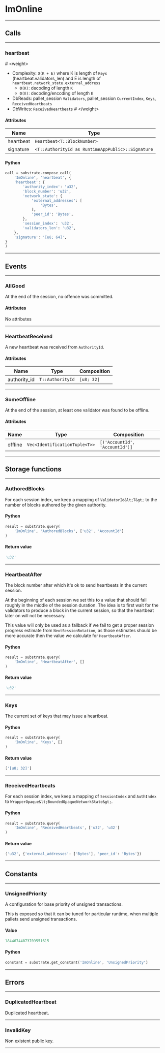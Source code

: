 
# ImOnline

---------
## Calls

---------
### heartbeat
\# &lt;weight&gt;
- Complexity: `O(K + E)` where K is length of `Keys` (heartbeat.validators_len) and E is
  length of `heartbeat.network_state.external_address`
  - `O(K)`: decoding of length `K`
  - `O(E)`: decoding/encoding of length `E`
- DbReads: pallet_session `Validators`, pallet_session `CurrentIndex`, `Keys`,
  `ReceivedHeartbeats`
- DbWrites: `ReceivedHeartbeats`
\# &lt;/weight&gt;
#### Attributes
| Name | Type |
| -------- | -------- | 
| heartbeat | `Heartbeat<T::BlockNumber>` | 
| signature | `<T::AuthorityId as RuntimeAppPublic>::Signature` | 

#### Python
```python
call = substrate.compose_call(
    'ImOnline', 'heartbeat', {
    'heartbeat': {
        'authority_index': 'u32',
        'block_number': 'u32',
        'network_state': {
            'external_addresses': [
                'Bytes',
            ],
            'peer_id': 'Bytes',
        },
        'session_index': 'u32',
        'validators_len': 'u32',
    },
    'signature': '[u8; 64]',
}
)
```

---------
## Events

---------
### AllGood
At the end of the session, no offence was committed.
#### Attributes
No attributes

---------
### HeartbeatReceived
A new heartbeat was received from `AuthorityId`.
#### Attributes
| Name | Type | Composition
| -------- | -------- | -------- |
| authority_id | `T::AuthorityId` | ```[u8; 32]```

---------
### SomeOffline
At the end of the session, at least one validator was found to be offline.
#### Attributes
| Name | Type | Composition
| -------- | -------- | -------- |
| offline | `Vec<IdentificationTuple<T>>` | ```[('AccountId', 'AccountId')]```

---------
## Storage functions

---------
### AuthoredBlocks
 For each session index, we keep a mapping of `ValidatorId&lt;T&gt;` to the
 number of blocks authored by the given authority.

#### Python
```python
result = substrate.query(
    'ImOnline', 'AuthoredBlocks', ['u32', 'AccountId']
)
```

#### Return value
```python
'u32'
```
---------
### HeartbeatAfter
 The block number after which it&#x27;s ok to send heartbeats in the current
 session.

 At the beginning of each session we set this to a value that should fall
 roughly in the middle of the session duration. The idea is to first wait for
 the validators to produce a block in the current session, so that the
 heartbeat later on will not be necessary.

 This value will only be used as a fallback if we fail to get a proper session
 progress estimate from `NextSessionRotation`, as those estimates should be
 more accurate then the value we calculate for `HeartbeatAfter`.

#### Python
```python
result = substrate.query(
    'ImOnline', 'HeartbeatAfter', []
)
```

#### Return value
```python
'u32'
```
---------
### Keys
 The current set of keys that may issue a heartbeat.

#### Python
```python
result = substrate.query(
    'ImOnline', 'Keys', []
)
```

#### Return value
```python
['[u8; 32]']
```
---------
### ReceivedHeartbeats
 For each session index, we keep a mapping of `SessionIndex` and `AuthIndex` to
 `WrapperOpaque&lt;BoundedOpaqueNetworkState&gt;`.

#### Python
```python
result = substrate.query(
    'ImOnline', 'ReceivedHeartbeats', ['u32', 'u32']
)
```

#### Return value
```python
('u32', {'external_addresses': ['Bytes'], 'peer_id': 'Bytes'})
```
---------
## Constants

---------
### UnsignedPriority
 A configuration for base priority of unsigned transactions.

 This is exposed so that it can be tuned for particular runtime, when
 multiple pallets send unsigned transactions.
#### Value
```python
18446744073709551615
```
#### Python
```python
constant = substrate.get_constant('ImOnline', 'UnsignedPriority')
```
---------
## Errors

---------
### DuplicatedHeartbeat
Duplicated heartbeat.

---------
### InvalidKey
Non existent public key.

---------